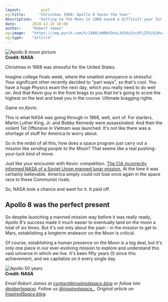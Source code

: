 ```yaml
---
layout:         post
og:title:      "Christmas 1968: Apollo 8 Saves the Year"
description:   "Getting to the Moon in 1968 eased a difficult year for America."
date:       2018-12-24 10:00
author:     "Robert James"
og:image:   "https://img.purch.com/h/1400/aHR0cDovL3d3dy5zcGFjZS5jb20vaW1hZ2VzL2kvMDAwLzA4MS84NDMvb3JpZ2luYWwvY3Jldy5qcGc/MTU0NTQyNTkyNA=="
og:type:    "article"
---
```


![Apollo 8 moon picture](https://www.nasa.gov/sites/default/files/styles/full_width/public/thumbnails/image/apollo8_earthsize.jpg?itok=lftjVCP4)  
**Credit: NASA**

Christmas in 1968 was stressful for the United States.  
  
Imagine college finals week, where the smallest annoyance is stressful. Your significant other recently decided to "part ways", so that's cool. You have a huge Physics exam the next day, which you really need to do well on. And that Kevin guy in the front brags to you that he's going to score the highest on the test and beat you in the course. Ultimate bragging rights.  
  
Game on,*Kevin*.  
  
This is what NASA was going through in 1968, well, sort of. For starters, Martin Luther King, Jr. and Bobby Kennedy were assassinated. And then the violent Tet Offensive in Vietnam was launched. It's not like there was a shortage of stuff for America to worry about.    
  
So in the midst of all this, how does a space program just carry out a mission like *sending people to the Moon*? That seems like a real pushing-your-luck kind of move.  
  
Just like your encounter with Kevin: competition. [The CIA incorrectly informed NASA of a Soviet Union manned lunar mission.](https://www.theguardian.com/science/2008/nov/30/apollo-8-mission) At the time it was certainly believable. America simply could not lose once again in the space race to these Communist rivals.  
  
So, NASA took a chance and went for it. It paid off.  

## Apollo 8 was the perfect present
  
So despite launching a manned mission way before it was really ready, Apollo 8's success made it much easier to eventually land on the moon a total of six times. But it's not only about the past-- in the mission to get to Mars, establishing a longterm endeavor on the Moon is critical. 
  
Of course, establishing a human presence on the Moon is a big deal, but it's only one piece in our ever-evolving mission to explore and understand this vast universe in which we live. It's been fifty years (!) since this achievement, and we capitalize on it every single day.   

![Apollo 50 years](https://www.nasa.gov/sites/default/files/styles/ubernode_alt_horiz/public/thumbnails/image/apollo_50th_full_color_72dpi.png)  
**Credit: NASA**
  
*Email Robert James at contact@inspiredspace.blog or follow him [@robertspacej](https://twitter.com/robertspacej). Follow us [@inspiredspace_](https://twitter.com/InspiredSpace_). Original article on [InspiredSpace.blog](https://inspiredspace.blog/).*